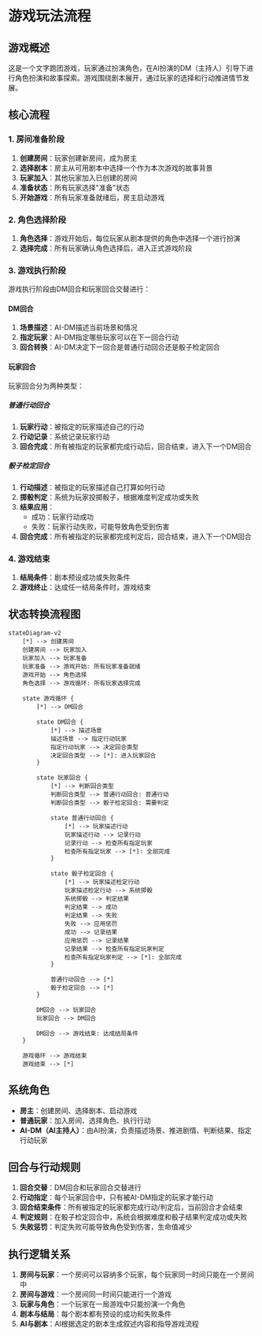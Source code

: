 # 游戏玩法流程

## 游戏概述
这是一个文字跑团游戏，玩家通过扮演角色，在AI扮演的DM（主持人）引导下进行角色扮演和故事探索。游戏围绕剧本展开，通过玩家的选择和行动推进情节发展。

## 核心流程

### 1. 房间准备阶段
1. **创建房间**：玩家创建新房间，成为房主
2. **选择剧本**：房主从可用剧本中选择一个作为本次游戏的故事背景
3. **玩家加入**：其他玩家加入已创建的房间
4. **准备状态**：所有玩家选择"准备"状态
5. **开始游戏**：所有玩家准备就绪后，房主启动游戏

### 2. 角色选择阶段
1. **角色选择**：游戏开始后，每位玩家从剧本提供的角色中选择一个进行扮演
2. **选择完成**：所有玩家确认角色选择后，进入正式游戏阶段

### 3. 游戏执行阶段

游戏执行阶段由DM回合和玩家回合交替进行：

#### DM回合
1. **场景描述**：AI-DM描述当前场景和情况
2. **指定玩家**：AI-DM指定哪些玩家可以在下一回合行动
3. **回合转换**：AI-DM决定下一回合是普通行动回合还是骰子检定回合

#### 玩家回合
玩家回合分为两种类型：

##### 普通行动回合
1. **玩家行动**：被指定的玩家描述自己的行动
2. **行动记录**：系统记录玩家行动
3. **回合完成**：所有被指定的玩家都完成行动后，回合结束，进入下一个DM回合

##### 骰子检定回合
1. **行动描述**：被指定的玩家描述自己打算如何行动
2. **掷骰判定**：系统为玩家投掷骰子，根据难度判定成功或失败
3. **结果应用**：
   - 成功：玩家行动成功
   - 失败：玩家行动失败，可能导致角色受到伤害
4. **回合完成**：所有被指定的玩家都完成判定后，回合结束，进入下一个DM回合

### 4. 游戏结束
1. **结局条件**：剧本预设成功或失败条件
2. **游戏终止**：达成任一结局条件时，游戏结束

## 状态转换流程图

```mermaid
stateDiagram-v2
    [*] --> 创建房间
    创建房间 --> 玩家加入
    玩家加入 --> 玩家准备
    玩家准备 --> 游戏开始: 所有玩家准备就绪
    游戏开始 --> 角色选择
    角色选择 --> 游戏循环: 所有玩家选择完成
    
    state 游戏循环 {
        [*] --> DM回合
        
        state DM回合 {
            [*] --> 描述场景
            描述场景 --> 指定行动玩家
            指定行动玩家 --> 决定回合类型
            决定回合类型 --> [*]: 进入玩家回合
        }
        
        state 玩家回合 {
            [*] --> 判断回合类型
            判断回合类型 --> 普通行动回合: 普通行动
            判断回合类型 --> 骰子检定回合: 需要判定
            
            state 普通行动回合 {
                [*] --> 玩家描述行动
                玩家描述行动 --> 记录行动
                记录行动 --> 检查所有指定玩家
                检查所有指定玩家 --> [*]: 全部完成
            }
            
            state 骰子检定回合 {
                [*] --> 玩家描述检定行动
                玩家描述检定行动 --> 系统掷骰
                系统掷骰 --> 判定结果
                判定结果 --> 成功
                判定结果 --> 失败
                失败 --> 应用惩罚
                成功 --> 记录结果
                应用惩罚 --> 记录结果
                记录结果 --> 检查所有指定玩家判定
                检查所有指定玩家判定 --> [*]: 全部完成
            }
            
            普通行动回合 --> [*]
            骰子检定回合 --> [*]
        }
        
        DM回合 --> 玩家回合
        玩家回合 --> DM回合
        
        DM回合 --> 游戏结束: 达成结局条件
    }
    
    游戏循环 --> 游戏结束
    游戏结束 --> [*]
```

## 系统角色

- **房主**：创建房间、选择剧本、启动游戏
- **普通玩家**：加入房间、选择角色、执行行动
- **AI-DM（AI主持人）**：由AI扮演，负责描述场景、推进剧情、判断结果、指定行动玩家

## 回合与行动规则

1. **回合交替**：DM回合和玩家回合交替进行
2. **行动指定**：每个玩家回合中，只有被AI-DM指定的玩家才能行动
3. **回合结束条件**：所有被指定的玩家都完成行动/判定后，当前回合才会结束
4. **判定规则**：在骰子检定回合中，系统会根据难度和骰子结果判定成功或失败
5. **失败惩罚**：判定失败可能导致角色受到伤害，生命值减少

## 执行逻辑关系

1. **房间与玩家**：一个房间可以容纳多个玩家，每个玩家同一时间只能在一个房间中
2. **房间与游戏**：一个房间同一时间只能进行一个游戏
3. **玩家与角色**：一个玩家在一局游戏中只能扮演一个角色
4. **剧本与结局**：每个剧本都有预设的成功和失败条件
5. **AI与剧本**：AI根据选定的剧本生成叙述内容和指导游戏流程
